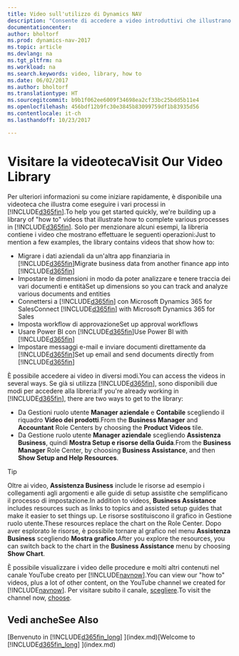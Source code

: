 ```yaml
---
title: Video sull'utilizzo di Dynamics NAV
description: "Consente di accedere a video introduttivi che illustrano come eseguire le attività comuni."
documentationcenter: 
author: bholtorf
ms.prod: dynamics-nav-2017
ms.topic: article
ms.devlang: na
ms.tgt_pltfrm: na
ms.workload: na
ms.search.keywords: video, library, how to
ms.date: 06/02/2017
ms.author: bholtorf
ms.translationtype: HT
ms.sourcegitcommit: b9b1f062ee6009f34698ea2cf33bc25bdd5b11e4
ms.openlocfilehash: 456bdf12b9fc30e3845b83099759df1b83935d56
ms.contentlocale: it-ch
ms.lasthandoff: 10/23/2017

---
```

# <a name="visit-our-video-library"></a><span data-ttu-id="7edf1-103">Visitare la videoteca</span><span class="sxs-lookup"><span data-stu-id="7edf1-103">Visit Our Video Library</span></span>
<span data-ttu-id="7edf1-104">Per ulteriori informazioni su come iniziare rapidamente, è disponibile una videoteca che illustra come eseguire i vari processi in [!INCLUDE[d365fin](includes/d365fin_md.md)].</span><span class="sxs-lookup"><span data-stu-id="7edf1-104">To help you get started quickly, we're building up a library of "how to" videos that illustrate how to complete various processes in [!INCLUDE[d365fin](includes/d365fin_md.md)].</span></span> <span data-ttu-id="7edf1-105">Solo per menzionare alcuni esempi, la libreria contiene i video che mostrano effettuare le seguenti operazioni:</span><span class="sxs-lookup"><span data-stu-id="7edf1-105">Just to mention a few examples, the library contains videos that show how to:</span></span>  

* <span data-ttu-id="7edf1-106">Migrare i dati aziendali da un'altra app finanziaria in [!INCLUDE[d365fin](includes/d365fin_md.md)]</span><span class="sxs-lookup"><span data-stu-id="7edf1-106">Migrate business data from another finance app into [!INCLUDE[d365fin](includes/d365fin_md.md)]</span></span>  
* <span data-ttu-id="7edf1-107">Impostare le dimensioni in modo da poter analizzare e tenere traccia dei vari documenti e entità</span><span class="sxs-lookup"><span data-stu-id="7edf1-107">Set up dimensions so you can track and analyze various documents and entities</span></span>
* <span data-ttu-id="7edf1-108">Connettersi a [!INCLUDE[d365fin](includes/d365fin_md.md)] con Microsoft Dynamics 365 for Sales</span><span class="sxs-lookup"><span data-stu-id="7edf1-108">Connect [!INCLUDE[d365fin](includes/d365fin_md.md)] with Microsoft Dynamics 365 for Sales</span></span>
* <span data-ttu-id="7edf1-109">Imposta workflow di approvazione</span><span class="sxs-lookup"><span data-stu-id="7edf1-109">Set up approval workflows</span></span>  
* <span data-ttu-id="7edf1-110">Usare Power BI con [!INCLUDE[d365fin](includes/d365fin_md.md)]</span><span class="sxs-lookup"><span data-stu-id="7edf1-110">Use Power BI with [!INCLUDE[d365fin](includes/d365fin_md.md)]</span></span>  
* <span data-ttu-id="7edf1-111">Impostare messaggi e-mail e inviare documenti direttamente da [!INCLUDE[d365fin](includes/d365fin_md.md)]</span><span class="sxs-lookup"><span data-stu-id="7edf1-111">Set up email and send documents directly from [!INCLUDE[d365fin](includes/d365fin_md.md)]</span></span>  

<span data-ttu-id="7edf1-112">È possibile accedere ai video in diversi modi.</span><span class="sxs-lookup"><span data-stu-id="7edf1-112">You can access the videos in several ways.</span></span> <span data-ttu-id="7edf1-113">Se già si utilizza [!INCLUDE[d365fin](includes/d365fin_md.md)], sono disponibili due modi per accedere alla libreria:</span><span class="sxs-lookup"><span data-stu-id="7edf1-113">If you're already working in [!INCLUDE[d365fin](includes/d365fin_md.md)], there are two ways to get to the library:</span></span>

* <span data-ttu-id="7edf1-114">Da Gestioni ruolo utente **Manager aziendale** e **Contabile** scegliendo il riquadro **Video dei prodotti**.</span><span class="sxs-lookup"><span data-stu-id="7edf1-114">From the **Business Manager** and **Accountant** Role Centers by choosing the **Product Videos** tile.</span></span>  
* <span data-ttu-id="7edf1-115">Da Gestione ruolo utente **Manager aziendale** scegliendo **Assistenza Business**, quindi **Mostra Setup e risorse della Guida**.</span><span class="sxs-lookup"><span data-stu-id="7edf1-115">From the **Business Manager** Role Center, by choosing **Business Assistance**, and then **Show Setup and Help Resources**.</span></span>  

> [!Tip]  
> <span data-ttu-id="7edf1-116">Oltre ai video, **Assistenza Business** include le risorse ad esempio i collegamenti agli argomenti e alle guide di setup assistite che semplificano il processo di impostazione.</span><span class="sxs-lookup"><span data-stu-id="7edf1-116">In addition to videos, **Business Assistance** includes resources such as links to topics and assisted setup guides that make it easier to set things up.</span></span> <span data-ttu-id="7edf1-117">Le risorse sostituiscono il grafico in Gestione ruolo utente.</span><span class="sxs-lookup"><span data-stu-id="7edf1-117">These resources replace the chart on the Role Center.</span></span> <span data-ttu-id="7edf1-118">Dopo aver esplorato le risorse, è possibile tornare al grafico nel menu **Assistenza Business** scegliendo **Mostra grafico**.</span><span class="sxs-lookup"><span data-stu-id="7edf1-118">After you explore the resources, you can switch back to the chart in the **Business Assistance** menu by choosing **Show Chart**.</span></span>  

<span data-ttu-id="7edf1-119">È possibile visualizzare i video delle procedure e molti altri contenuti nel canale YouTube creato per [!INCLUDE[navnow](includes/navnow_md.md)].</span><span class="sxs-lookup"><span data-stu-id="7edf1-119">You can view our "how to" videos, plus a lot of other content, on the YouTube channel we created for [!INCLUDE[navnow](includes/navnow_md.md)].</span></span> <span data-ttu-id="7edf1-120">Per visitare subito il canale, [scegliere](https://go.microsoft.com/fwlink/?linkid=851533).</span><span class="sxs-lookup"><span data-stu-id="7edf1-120">To visit the channel now, [choose](https://go.microsoft.com/fwlink/?linkid=851533).</span></span>

## <a name="see-also"></a><span data-ttu-id="7edf1-121">Vedi anche</span><span class="sxs-lookup"><span data-stu-id="7edf1-121">See Also</span></span>
<span data-ttu-id="7edf1-122">[Benvenuto in [!INCLUDE[d365fin_long](includes/d365fin_long_md.md)] ](index.md)</span><span class="sxs-lookup"><span data-stu-id="7edf1-122">[Welcome to [!INCLUDE[d365fin_long](includes/d365fin_long_md.md)] ](index.md)</span></span>

